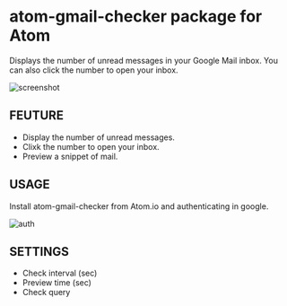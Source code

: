 # atom-gmail-checker package for Atom

Displays the number of unread messages in your Google Mail inbox. You can also click the number to open your inbox.

![screenshot](https://raw.githubusercontent.com/nobuhito/atom-gmail-checker/master/img/screenshot.png)

## FEUTURE

  - Display the number of unread messages.
  - Clixk the number to open your inbox.
  - Preview a snippet of mail.

## USAGE

Install atom-gmail-checker from Atom.io and authenticating in google.

![auth](https://raw.githubusercontent.com/nobuhito/atom-gmail-checker/master/img/auth.png)

## SETTINGS

 - Check interval (sec)
 - Preview time (sec)
 - Check query
